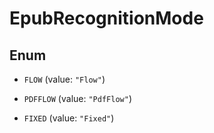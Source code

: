 
# EpubRecognitionMode

## Enum


* `FLOW` (value: `"Flow"`)

* `PDFFLOW` (value: `"PdfFlow"`)

* `FIXED` (value: `"Fixed"`)



